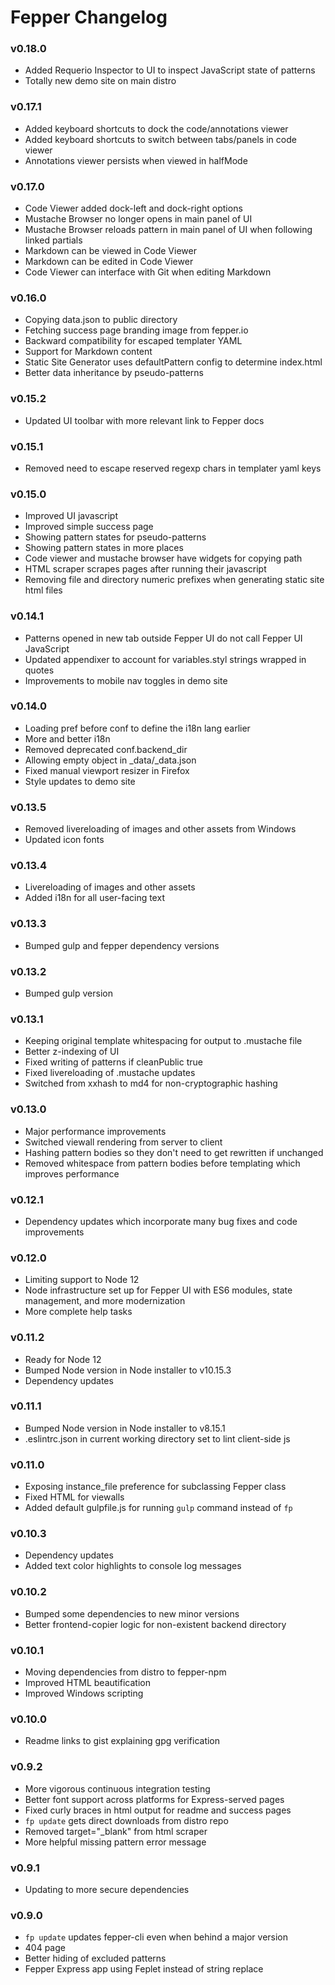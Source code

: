 # Fepper Changelog

### v0.18.0
* Added Requerio Inspector to UI to inspect JavaScript state of patterns
* Totally new demo site on main distro

### v0.17.1
* Added keyboard shortcuts to dock the code/annotations viewer
* Added keyboard shortcuts to switch between tabs/panels in code viewer
* Annotations viewer persists when viewed in halfMode

### v0.17.0
* Code Viewer added dock-left and dock-right options
* Mustache Browser no longer opens in main panel of UI
* Mustache Browser reloads pattern in main panel of UI when following linked partials
* Markdown can be viewed in Code Viewer
* Markdown can be edited in Code Viewer
* Code Viewer can interface with Git when editing Markdown

### v0.16.0
* Copying data.json to public directory
* Fetching success page branding image from fepper.io
* Backward compatibility for escaped templater YAML
* Support for Markdown content
* Static Site Generator uses defaultPattern config to determine index.html
* Better data inheritance by pseudo-patterns

### v0.15.2
* Updated UI toolbar with more relevant link to Fepper docs

### v0.15.1
* Removed need to escape reserved regexp chars in templater yaml keys

### v0.15.0
* Improved UI javascript
* Improved simple success page
* Showing pattern states for pseudo-patterns
* Showing pattern states in more places
* Code viewer and mustache browser have widgets for copying path
* HTML scraper scrapes pages after running their javascript
* Removing file and directory numeric prefixes when generating static site html files

### v0.14.1
* Patterns opened in new tab outside Fepper UI do not call Fepper UI JavaScript
* Updated appendixer to account for variables.styl strings wrapped in quotes
* Improvements to mobile nav toggles in demo site

### v0.14.0
* Loading pref before conf to define the i18n lang earlier
* More and better i18n
* Removed deprecated conf.backend\_dir
* Allowing empty object in \_data/\_data.json
* Fixed manual viewport resizer in Firefox
* Style updates to demo site

### v0.13.5
* Removed livereloading of images and other assets from Windows
* Updated icon fonts

### v0.13.4
* Livereloading of images and other assets
* Added i18n for all user-facing text

### v0.13.3
* Bumped gulp and fepper dependency versions

### v0.13.2
* Bumped gulp version

### v0.13.1
* Keeping original template whitespacing for output to .mustache file
* Better z-indexing of UI
* Fixed writing of patterns if cleanPublic true
* Fixed livereloading of .mustache updates
* Switched from xxhash to md4 for non-cryptographic hashing

### v0.13.0
* Major performance improvements
* Switched viewall rendering from server to client
* Hashing pattern bodies so they don't need to get rewritten if unchanged
* Removed whitespace from pattern bodies before templating which improves performance

### v0.12.1
* Dependency updates which incorporate many bug fixes and code improvements

### v0.12.0
* Limiting support to Node 12
* Node infrastructure set up for Fepper UI with ES6 modules, state management, and more modernization
* More complete help tasks

### v0.11.2
* Ready for Node 12
* Bumped Node version in Node installer to v10.15.3
* Dependency updates

### v0.11.1
* Bumped Node version in Node installer to v8.15.1
* .eslintrc.json in current working directory set to lint client-side js

### v0.11.0
* Exposing instance\_file preference for subclassing Fepper class
* Fixed HTML for viewalls
* Added default gulpfile.js for running `gulp` command instead of `fp`

### v0.10.3
* Dependency updates
* Added text color highlights to console log messages

### v0.10.2
* Bumped some dependencies to new minor versions
* Better frontend-copier logic for non-existent backend directory

### v0.10.1
* Moving dependencies from distro to fepper-npm
* Improved HTML beautification
* Improved Windows scripting

### v0.10.0
* Readme links to gist explaining gpg verification

### v0.9.2
* More vigorous continuous integration testing
* Better font support across platforms for Express-served pages
* Fixed curly braces in html output for readme and success pages
* `fp update` gets direct downloads from distro repo
* Removed target="\_blank" from html scraper
* More helpful missing pattern error message

### v0.9.1
* Updating to more secure dependencies

### v0.9.0
* `fp update` updates fepper-cli even when behind a major version
* 404 page
* Better hiding of excluded patterns
* Fepper Express app using Feplet instead of string replace
